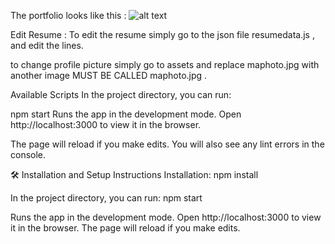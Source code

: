 The portfolio looks like this :   ![alt text](https://i.imgur.com/mOvtmnq.jpg)
 
Edit Resume :
To edit the resume simply go to the json file resumedata.js , and edit the lines.

to change profile picture simply go to assets and replace maphoto.jpg with another image MUST BE CALLED maphoto.jpg .


Available Scripts
In the project directory, you can run:

npm start
Runs the app in the development mode.
Open http://localhost:3000 to view it in the browser.

The page will reload if you make edits.
You will also see any lint errors in the console.

🛠 Installation and Setup
Instructions Installation: npm install

In the project directory, you can run: npm start

Runs the app in the development mode. 
Open http://localhost:3000 to view it in the browser. 
The page will reload if you make edits.
